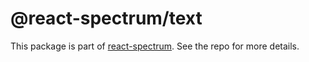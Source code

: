 # @react-spectrum/text

This package is part of [react-spectrum](https://github.com/watheia/spectrum). See the repo for more details.
